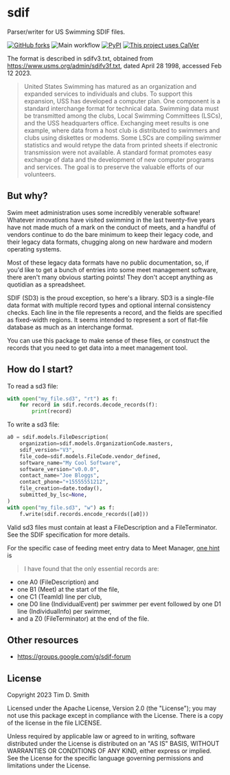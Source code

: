 # sdif

Parser/writer for US Swimming SDIF files.

[![GitHub forks](https://img.shields.io/github/forks/tdsmith/sdif)](https://github.com/tdsmith/sdif/)
![Main workflow](https://github.com/tdsmith/sdif/actions/workflows/main.yml/badge.svg?branch=main)
[![PyPI](https://img.shields.io/pypi/v/sdif)](https://pypi.org/project/sdif/)
[![This project uses CalVer](https://img.shields.io/badge/calver-YY.MM.MICRO-22bfda.svg)](https://calver.org/)


The format is described in sdifv3.txt,
obtained from https://www.usms.org/admin/sdifv3f.txt,
dated April 28 1998, accessed Feb 12 2023.

> United States Swimming has matured as an organization and
expanded services to individuals and clubs.  To support this
expansion, USS has developed a computer plan. One component is a
standard interchange format for technical data.  Swimming data
must be transmitted among the clubs, Local Swimming Committees
(LSCs), and the USS headquarters office.  Exchanging meet results
is one example, where data from a host club is distributed to
swimmers and clubs using diskettes or modems.  Some LSCs are
compiling swimmer statistics and would retype the data from
printed sheets if electronic transmission were not available.
A standard format promotes easy exchange of data and the
development of new computer programs and services.  The goal is
to preserve the valuable efforts of our volunteers.

## But why?

Swim meet administration uses some incredibly venerable software!
Whatever innovations have visited swimming in the last twenty-five years
have not made much of a mark on the conduct of meets, and a handful
of vendors continue to do the bare minimum to keep their legacy code,
and their legacy data formats, chugging along on new hardware
and modern operating systems.

Most of these legacy data formats have no public documentation, so,
if you'd like to get a bunch of entries into some meet management software,
there aren't many obvious starting points!
They don't accept anything as quotidian as a spreadsheet.

SDIF (SD3) is the proud exception, so here's a library.
SD3 is a single-file data format with multiple record types and optional internal consistency checks.
Each line in the file represents a record, and the fields are specified as fixed-width regions.
It seems intended to represent a sort of flat-file database as much as an interchange format.

You can use this package to make sense of these files,
or construct the records that you need to get data into a meet management tool.

## How do I start?

To read a sd3 file:

```python
with open("my_file.sd3", "rt") as f:
    for record in sdif.records.decode_records(f):
        print(record)
```

To write a sd3 file:

```python
a0 = sdif.models.FileDescription(
    organization=sdif.models.OrganizationCode.masters,
    sdif_version="V3",
    file_code=sdif.models.FileCode.vendor_defined,
    software_name="My Cool Software",
    software_version="v0.0.0",
    contact_name="Joe Bloggs",
    contact_phone="+15555551212",
    file_creation=date.today(),
    submitted_by_lsc=None,
)
with open("my_file.sd3", "w") as f:
    f.write(sdif.records.encode_records([a0]))
```

Valid sd3 files must contain at least a FileDescription and a FileTerminator.
See the SDIF specification for more details.

For the specific case of feeding meet entry data to Meet Manager,
[one hint](https://groups.google.com/g/sdif-forum/c/pOzDt29k0Ok) is

> I have found that the only essential records are:
* one A0 (FileDescription) and
* one B1 (Meet) at the start of the file,
* one C1 (TeamId) line per club,
* one D0 line (IndividualEvent) per swimmer per event followed by one D1 line (IndividualInfo) per swimmer,
* and a Z0 (FileTerminator) at the end of the file.

## Other resources

* https://groups.google.com/g/sdif-forum

## License

Copyright 2023 Tim D. Smith

Licensed under the Apache License, Version 2.0 (the "License");
you may not use this package except in compliance with the License.
There is a copy of the license in the file LICENSE.

Unless required by applicable law or agreed to in writing, software
distributed under the License is distributed on an "AS IS" BASIS,
WITHOUT WARRANTIES OR CONDITIONS OF ANY KIND, either express or implied.
See the License for the specific language governing permissions and
limitations under the License.
